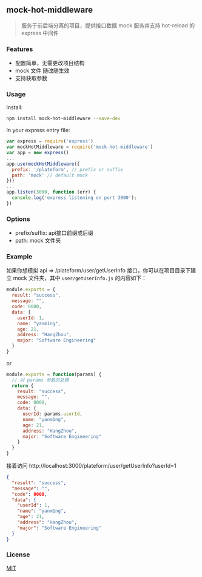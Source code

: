 ## mock-hot-middleware

> 服务于前后端分离的项目，提供接口数据 mock 服务并支持 hot-reload 的 express 中间件

### Features
* 配置简单，无需更改项目结构
* mock 文件 随改随生效
* 支持获取参数

### Usage

Install:

```bash
npm install mock-hot-middleware --save-dev
```
In your express entry file:
```javascript
var express = require('express')
var mockHotMiddleware = require('mock-hot-middleware')
var app = new express()
...
app.use(mockHotMiddleware({
  prefix: '/plateform', // prefix or suffix
  path: 'mock' // default mock
}))
...
app.listen(3000, function (err) {
  console.log('express listening on port 3000');
})
```
### Options

* prefix/suffix: api接口前缀或后缀
* path: mock 文件夹

### Example
如果你想模拟 api => /plateform/user/getUserInfo 接口，你可以在项目目录下建立 mock 文件夹，其中 `user/getUserInfo.js` 的内容如下：
```javascript
module.exports = {
  result: "success",
  message: "",
  code: 0000,
  data: {
    userId: 1,
    name: "yanm1ng",
    age: 21,
    address: "HangZhou",
    major: "Software Engineering"
  }
}
```
or
```javascript
module.exports = function(params) {
  // 对 params 参数的处理
  return {
    result: "success",
    message: "",
    code: 0000,
    data: {
      userId: params.userId,
      name: "yanm1ng",
      age: 21,
      address: "HangZhou",
      major: "Software Engineering"
    }
  }
}
```
接着访问 http://localhost:3000/plateform/user/getUserInfo?userId=1 
```json
{
  "result": "success",
  "message": "",
  "code": 0000,
  "data": {
    "userId": 1,
    "name": "yanm1ng",
    "age": 21,
    "address": "HangZhou",
    "major": "Software Engineering"
  }
}
```

### License
[MIT](https://github.com/yanm1ng/mock-hot-middleware/blob/master/LICENSE)

